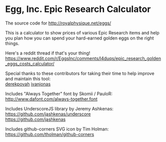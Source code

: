 # Egg, Inc. Epic Research Calculator
The source code for http://royalphysique.net/eggs/

This is a calculator to show prices of various Epic Research items and help you plan how you can spend your hard-earned golden eggs on the right things.

Here's a reddit thread if that's your thing!
https://www.reddit.com/r/EggsInc/comments/l4duqs/epic_research_golden_eggs_costs_calculator/

Special thanks to these contributors for taking their time to help improve and maintain this tool:  
[derekpovah](https://github.com/derekpovah)
[ivanjonas](https://github.com/ivanjonas)

Includes "Always Together" font by Skomii / PauloR:  
http://www.dafont.com/always-together.font  

Includes UnderscoreJS library by Jeremy Ashkenas:  
https://github.com/jashkenas/underscore  
https://github.com/jashkenas  

Includes github-corners SVG icon by Tim Holman:  
https://github.com/tholman/github-corners  
